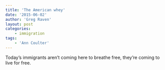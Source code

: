 ```yaml
---
title: 'The American whey'
date: '2015-06-02'
author: 'Greg Raven'
layout: post
categories:
    - immigration
tags:
    - 'Ann Coulter'
---
```


Today’s immigrants aren’t coming here to breathe free, they’re coming to live for free.